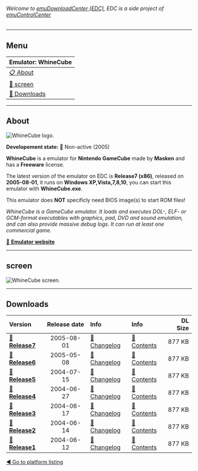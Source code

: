 ###### Welcome to [emuDownloadCenter (EDC)](https://github.com/PhoenixInteractiveNL/emuDownloadCenter/wiki/), EDC is a side project of [emuControlCenter](https://github.com/PhoenixInteractiveNL/emuControlCenter/wiki/)
***
## Menu
| **Emulator: WhineCube** |
|:---------|
| [:clipboard: About](#about) |
| [:sunrise: screen](#screen) |
| [:floppy_disk: Downloads](#downloads) |
***
## About
![](https://github.com/PhoenixInteractiveNL/emuDownloadCenter/wiki/images_emulator/whinecube_logo_200.jpg "WhineCube logo.")

**Developement state:** :red_circle: Non-active (2005)

**WhineCube** is a emulator for **Nintendo GameCube** made by **Masken** and has a **Freeware** license.

The latest version of the emulator on EDC is **Release7 (x86)**, released on **2005-08-01**, it runs on **Windows XP,Vista,7,8,10**, you can start this emulator with **WhineCube.exe**.

This emulator does **NOT** specificly need BIOS image(s) to start ROM files!

_WhineCube is a GameCube emulator. It loads and executes DOL-, ELF- or GCM-format executables with graphics, pad, DVD and sound emulation, and can also provide massive debug logs. It can run at least one commercial game._

[:link: **Emulator website**](http://whinecube.emulation64.com/)
***
## screen
![](https://raw.githubusercontent.com/PhoenixInteractiveNL/emuDownloadCenter/master/hooks/whinecube/emulator_screen_01.jpg "WhineCube screen.")
***
## Downloads
| Version  | Release date  | Info       | Info       | DL Size    |
|:---------|:-------------:|:-----------|:-----------|-----------:|
| [:floppy_disk: **Release7**](https://github.com/PhoenixInteractiveNL/edc-repo0004/raw/master/whinecube/Release7.7z) | 2005-08-01 | [:page_facing_up: Changelog](https://github.com/PhoenixInteractiveNL/edc-repo0004/blob/master/whinecube/Release7_changelog.txt) | [:mag_right: Contents](https://github.com/PhoenixInteractiveNL/edc-repo0004/blob/master/whinecube/Release7_contents.txt) | 877 KB |
| [:floppy_disk: **Release6**](https://github.com/PhoenixInteractiveNL/edc-repo0004/raw/master/whinecube/Release6.7z) | 2005-05-08 | [:page_facing_up: Changelog](https://github.com/PhoenixInteractiveNL/edc-repo0004/blob/master/whinecube/Release6_changelog.txt) | [:mag_right: Contents](https://github.com/PhoenixInteractiveNL/edc-repo0004/blob/master/whinecube/Release6_contents.txt) | 877 KB |
| [:floppy_disk: **Release5**](https://github.com/PhoenixInteractiveNL/edc-repo0004/raw/master/whinecube/Release5.7z) | 2004-07-15 | [:page_facing_up: Changelog](https://github.com/PhoenixInteractiveNL/edc-repo0004/blob/master/whinecube/Release5_changelog.txt) | [:mag_right: Contents](https://github.com/PhoenixInteractiveNL/edc-repo0004/blob/master/whinecube/Release5_contents.txt) | 877 KB |
| [:floppy_disk: **Release4**](https://github.com/PhoenixInteractiveNL/edc-repo0004/raw/master/whinecube/Release4.7z) | 2004-06-27 | [:page_facing_up: Changelog](https://github.com/PhoenixInteractiveNL/edc-repo0004/blob/master/whinecube/Release4_changelog.txt) | [:mag_right: Contents](https://github.com/PhoenixInteractiveNL/edc-repo0004/blob/master/whinecube/Release4_contents.txt) | 877 KB |
| [:floppy_disk: **Release3**](https://github.com/PhoenixInteractiveNL/edc-repo0004/raw/master/whinecube/Release3.7z) | 2004-06-17 | [:page_facing_up: Changelog](https://github.com/PhoenixInteractiveNL/edc-repo0004/blob/master/whinecube/Release3_changelog.txt) | [:mag_right: Contents](https://github.com/PhoenixInteractiveNL/edc-repo0004/blob/master/whinecube/Release3_contents.txt) | 877 KB |
| [:floppy_disk: **Release2**](https://github.com/PhoenixInteractiveNL/edc-repo0004/raw/master/whinecube/Release2.7z) | 2004-06-14 | [:page_facing_up: Changelog](https://github.com/PhoenixInteractiveNL/edc-repo0004/blob/master/whinecube/Release2_changelog.txt) | [:mag_right: Contents](https://github.com/PhoenixInteractiveNL/edc-repo0004/blob/master/whinecube/Release2_contents.txt) | 877 KB |
| [:floppy_disk: **Release1**](https://github.com/PhoenixInteractiveNL/edc-repo0004/raw/master/whinecube/Release1.7z) | 2004-06-12 | [:page_facing_up: Changelog](https://github.com/PhoenixInteractiveNL/edc-repo0004/blob/master/whinecube/Release1_changelog.txt) | [:mag_right: Contents](https://github.com/PhoenixInteractiveNL/edc-repo0004/blob/master/whinecube/Release1_contents.txt) | 877 KB |

[:arrow_backward: Go to platform listing](https://github.com/PhoenixInteractiveNL/emuDownloadCenter/wiki/EDC-Platform-List)
